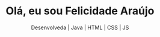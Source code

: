 <!DOCTYPE html>
<html lang="pt">
<head>
  <meta charset="UTF-8" />
  <meta name="viewport" content="width=device-width, initial-scale=1.0"/>
  <title>Meu Portfólio</title>
  <link rel="stylesheet" href="style.css" />
</head>
<body>
  <header>
    <h1>Olá, eu sou <span class="destaque">Felicidade Araújo</span></h1>
    <p>Desenvolveda | Java | HTML | CSS | JS</p>
  </header>

  <script src="script.js"></script>
</body>
</html>

